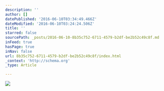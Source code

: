 ```yaml
---
description: ''
author: []
datePublished: '2016-06-10T03:34:49.466Z'
dateModified: '2016-06-10T03:24:24.506Z'
title: ''
starred: false
sourcePath: _posts/2016-06-10-8b35c752-6711-4579-b2df-be2b52c49c8f.md
inFeed: true
hasPage: true
inNav: false
url: 8b35c752-6711-4579-b2df-be2b52c49c8f/index.html
_context: 'http://schema.org'
_type: Article

---
```

![](https://the-grid-user-content.s3-us-west-2.amazonaws.com/75a1df05-e15c-415f-b039-46d21a2426b0.jpg)